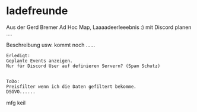 # ladefreunde
Aus der Gerd Bremer Ad Hoc Map, Laaaadeerleeebnis :)  mit Discord planen .... 

Beschreibung usw. kommt noch ......


    Erledigt:
    Geplante Events anzeigen.
    Nur für Discord User auf definieren Servern? (Spam Schutz)


    ToDo:
    Preisfilter wenn ich die Daten gefiltert bekomme.
    DSGVO......




mfg
keil
